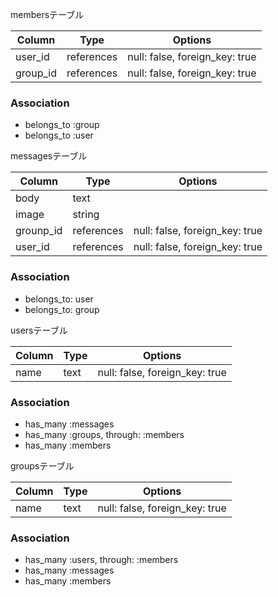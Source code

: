 membersテーブル

|Column|Type|Options|
|------|----|-------|
|user_id|references|null: false, foreign_key: true|
|group_id|references|null: false, foreign_key: true|

### Association
- belongs_to :group
- belongs_to :user


messagesテーブル

|Column|Type|Options|
|------|----|-------|
|body|text||
|image|string||
|grounp_id|references|null: false, foreign_key: true|
|user_id|references|null: false, foreign_key: true|
### Association
 - belongs_to: user
 - belongs_to: group

usersテーブル

|Column|Type|Options|
|------|----|-------|
|name|text|null: false, foreign_key: true|
### Association
- has_many :messages
- has_many :groups, through: :members
- has_many :members

groupsテーブル

|Column|Type|Options|
|------|----|-------|
|name|text|null: false, foreign_key: true|

### Association
- has_many :users, through: :members
- has_many :messages
- has_many :members
